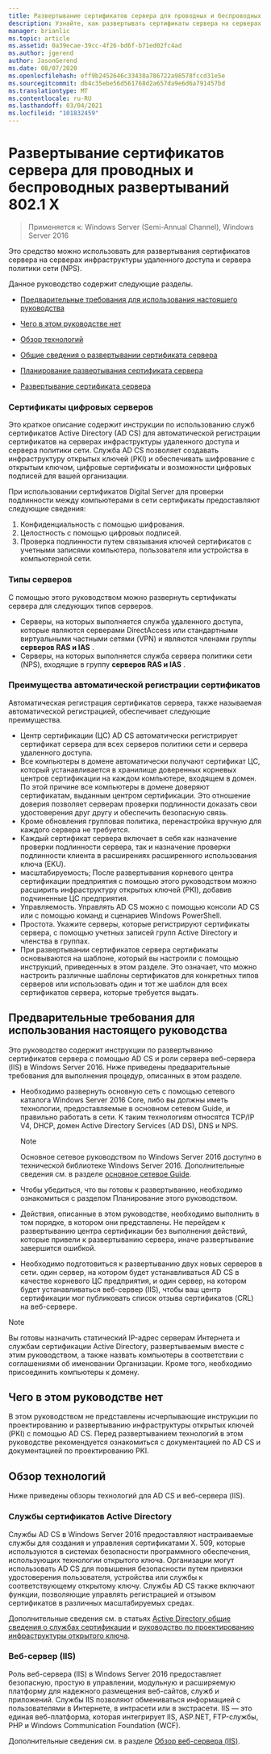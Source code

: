 ```yaml
---
title: Развертывание сертификатов сервера для проводных и беспроводных развертываний 802.1 X
description: Узнайте, как развертывать сертификаты сервера на серверах инфраструктуры удаленного доступа и сервера политики сети (NPS).
manager: brianlic
ms.topic: article
ms.assetid: 0a39ecae-39cc-4f26-bd6f-b71ed02fc4ad
ms.author: jgerend
author: JasonGerend
ms.date: 08/07/2020
ms.openlocfilehash: eff9b2452646c33438a786722a98578fccd31e5e
ms.sourcegitcommit: db4c35ebe56d561768d2a657da9e6d6a791457bd
ms.translationtype: MT
ms.contentlocale: ru-RU
ms.lasthandoff: 03/04/2021
ms.locfileid: "101832459"
---
```

# <a name="deploy-server-certificates-for-8021x-wired-and-wireless-deployments"></a>Развертывание сертификатов сервера для проводных и беспроводных развертываний 802.1 X

>Применяется к: Windows Server (Semi-Annual Channel), Windows Server 2016

Это средство можно использовать для развертывания сертификатов сервера на серверах инфраструктуры удаленного доступа и сервера политики сети (NPS).

Данное руководство содержит следующие разделы.

-   [Предварительные требования для использования настоящего руководства](#bkmk_pre)

-   [Чего в этом руководстве нет](#bkmk_not)

-   [Обзор технологий](#bkmk_tech)

-   [Общие сведения о развертывании сертификата сервера](Server-Certificate-Deployment-Overview.md)

-   [Планирование развертывания сертификата сервера](Server-Certificate-Deployment-Planning.md)

-   [Развертывание сертификата сервера](Server-Certificate-Deployment.md)

### <a name="digital-server-certificates"></a>**Сертификаты цифровых серверов**
Это краткое описание содержит инструкции по использованию служб сертификатов Active Directory (AD CS) для автоматической регистрации сертификатов на серверах инфраструктуры удаленного доступа и сервера политики сети. Служба AD CS позволяет создавать инфраструктуру открытых ключей (PKI) и обеспечивать шифрование с открытым ключом, цифровые сертификаты и возможности цифровых подписей для вашей организации.

При использовании сертификатов Digital Server для проверки подлинности между компьютерами в сети сертификаты предоставляют следующие сведения:

1. Конфиденциальность с помощью шифрования.
2. Целостность с помощью цифровых подписей.
3. Проверка подлинности путем связывания ключей сертификатов с учетными записями компьютера, пользователя или устройства в компьютерной сети.

### <a name="server-types"></a>**Типы серверов**
С помощью этого руководством можно развернуть сертификаты сервера для следующих типов серверов.
- Серверы, на которых выполняется служба удаленного доступа, которые являются серверами DirectAccess или стандартными виртуальными частными сетями (VPN) и являются членами группы **серверов RAS и IAS** .
- Серверы, на которых выполняется служба сервера политики сети (NPS), входящие в группу **серверов RAS и IAS** .

### <a name="advantages-of-certificate-autoenrollment"></a>**Преимущества автоматической регистрации сертификатов**
Автоматическая регистрация сертификатов сервера, также называемая автоматической регистрацией, обеспечивает следующие преимущества.

- Центр сертификации (ЦС) AD CS автоматически регистрирует сертификат сервера для всех серверов политики сети и сервера удаленного доступа.
- Все компьютеры в домене автоматически получают сертификат ЦС, который устанавливается в хранилище доверенных корневых центров сертификации на каждом компьютере, входящем в домен. По этой причине все компьютеры в домене доверяют сертификатам, выданным центром сертификации. Это отношение доверия позволяет серверам проверки подлинности доказать свои удостоверения друг другу и обеспечить безопасную связь.
- Кроме обновления групповая политика, перенастройка вручную для каждого сервера не требуется.
- Каждый сертификат сервера включает в себя как назначение проверки подлинности сервера, так и назначение проверки подлинности клиента в расширениях расширенного использования ключа (EKU).
- масштабируемость; После развертывания корневого центра сертификации предприятия с помощью этого руководством можно расширить инфраструктуру открытых ключей (PKI), добавив подчиненные ЦС предприятия.
- Управляемость. Управлять AD CS можно с помощью консоли AD CS или с помощью команд и сценариев Windows PowerShell.
- Простота. Укажите серверы, которые регистрируют сертификаты сервера, с помощью учетных записей групп Active Directory и членства в группах.
- При развертывании сертификатов сервера сертификаты основываются на шаблоне, который вы настроили с помощью инструкций, приведенных в этом разделе. Это означает, что можно настроить различные шаблоны сертификатов для конкретных типов серверов или использовать один и тот же шаблон для всех сертификатов сервера, которые требуется выдать.

## <a name="prerequisites-for-using-this-guide"></a><a name="bkmk_pre"></a>Предварительные требования для использования настоящего руководства

Это руководство содержит инструкции по развертыванию сертификатов сервера с помощью AD CS и роли сервера веб-сервера (IIS) в Windows Server 2016. Ниже приведены предварительные требования для выполнения процедур, описанных в этом разделе.

- Необходимо развернуть основную сеть с помощью сетевого каталога Windows Server 2016 Core, либо вы должны иметь технологии, предоставляемые в основном сетевом Guide, и правильно работать в сети. К таким технологиям относятся TCP/IP V4, DHCP, домен Active Directory Services (AD DS), DNS и NPS.
  >[!NOTE]
  >Основное сетевое руководством по Windows Server 2016 доступно в технической библиотеке Windows Server 2016. Дополнительные сведения см. в разделе [основное сетевое Guide](../../../core-network-guide/Core-Network-Guide.md).

- Чтобы убедиться, что вы готовы к развертыванию, необходимо ознакомиться с разделом Планирование этого руководством.
- Действия, описанные в этом руководстве, необходимо выполнить в том порядке, в котором они представлены. Не перейдем к развертыванию центра сертификации без выполнения действий, которые привели к развертыванию сервера, иначе развертывание завершится ошибкой.
- Необходимо подготовиться к развертыванию двух новых серверов в сети. один сервер, на котором будет устанавливаться AD CS в качестве корневого ЦС предприятия, и один сервер, на котором будет устанавливаться веб-сервер (IIS), чтобы ваш центр сертификации мог публиковать список отзыва сертификатов (CRL) на веб-сервере.

>[!NOTE]
>Вы готовы назначить статический IP-адрес серверам Интернета и службам сертификации Active Directory, развертываемым вместе с этим руководством, а также назвать компьютеры в соответствии с соглашениями об именовании Организации. Кроме того, необходимо присоединить компьютеры к домену.

## <a name="what-this-guide-does-not-provide"></a><a name="bkmk_not"></a>Чего в этом руководстве нет
В этом руководством не представлены исчерпывающие инструкции по проектированию и развертыванию инфраструктуры открытых ключей (PKI) с помощью AD CS. Перед развертыванием технологий в этом руководстве рекомендуется ознакомиться с документацией по AD CS и документацией по проектированию PKI.

## <a name="technology-overviews"></a><a name="bkmk_tech"></a>Обзор технологий
Ниже приведены обзоры технологий для AD CS и веб-сервера (IIS).

### <a name="active-directory-certificate-services"></a>Службы сертификатов Active Directory
Службы AD CS в Windows Server 2016 предоставляют настраиваемые службы для создания и управления сертификатами X. 509, которые используются в системах безопасности программного обеспечения, использующих технологии открытого ключа. Организации могут использовать AD CS для повышения безопасности путем привязки удостоверения пользователя, устройства или службы к соответствующему открытому ключу. Службы AD CS также включают функции, позволяющие управлять регистрацией и отзывом сертификатов в различных масштабируемых средах.

Дополнительные сведения см. в статьях [Active Directory общие сведения о службах сертификации](/previous-versions/windows/it-pro/windows-server-2012-R2-and-2012/hh831740(v=ws.11)) и [руководство по проектированию инфраструктуры открытого ключа](https://techcommunity.microsoft.com/t5/ask-the-directory-services-team/designing-and-implementing-a-pki-part-i-design-and-planning/ba-p/396953).

### <a name="web-server-iis"></a>Веб-сервер (IIS)

Роль веб-сервера (IIS) в Windows Server 2016 предоставляет безопасную, простую в управлении, модульную и расширяемую платформу для надежного размещения веб-сайтов, служб и приложений. Службы IIS позволяют обмениваться информацией с пользователями в Интернете, в интрасети или в экстрасети. IIS — это единая веб-платформа, которая интегрирует IIS, ASP.NET, FTP-службы, PHP и Windows Communication Foundation (WCF).

Дополнительные сведения см. в разделе [Обзор веб-сервера (IIS)](/previous-versions/windows/it-pro/windows-server-2012-R2-and-2012/hh831725(v=ws.11)).